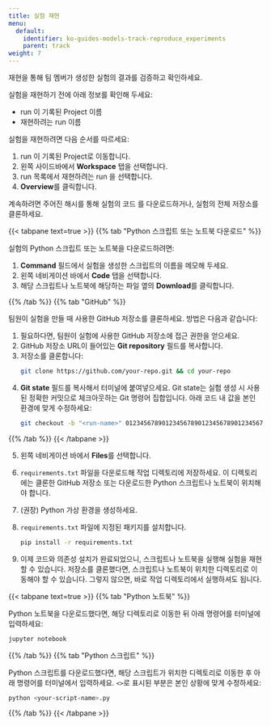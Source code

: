 ```yaml
---
title: 실험 재현
menu:
  default:
    identifier: ko-guides-models-track-reproduce_experiments
    parent: track
weight: 7
---
```


재현을 통해 팀 멤버가 생성한 실험의 결과를 검증하고 확인하세요.

실험을 재현하기 전에 아래 정보를 확인해 두세요:

* run 이 기록된 Project 이름
* 재현하려는 run 이름

실험을 재현하려면 다음 순서를 따르세요:

1. run 이 기록된 Project로 이동합니다.
2. 왼쪽 사이드바에서 **Workspace** 탭을 선택합니다.
3. run 목록에서 재현하려는 run 을 선택합니다.
4. **Overview**를 클릭합니다.

계속하려면 주어진 해시를 통해 실험의 코드 를 다운로드하거나, 실험의 전체 저장소를 클론하세요.

{{< tabpane text=true >}}
{{% tab "Python 스크립트 또는 노트북 다운로드" %}}

실험의 Python 스크립트 또는 노트북을 다운로드하려면:

1. **Command** 필드에서 실험을 생성한 스크립트의 이름을 메모해 두세요.
2. 왼쪽 네비게이션 바에서 **Code** 탭을 선택합니다.
3. 해당 스크립트나 노트북에 해당하는 파일 옆의 **Download**를 클릭합니다.

{{% /tab %}}
{{% tab "GitHub" %}}

팀원이 실험을 만들 때 사용한 GitHub 저장소를 클론하세요. 방법은 다음과 같습니다:

1. 필요하다면, 팀원이 실험에 사용한 GitHub 저장소에 접근 권한을 얻으세요.
2. GitHub 저장소 URL이 들어있는 **Git repository** 필드를 복사합니다.
3. 저장소를 클론합니다:
    ```bash
    git clone https://github.com/your-repo.git && cd your-repo
    ```
4. **Git state** 필드를 복사해서 터미널에 붙여넣으세요. Git state는 실험 생성 시 사용된 정확한 커밋으로 체크아웃하는 Git 명령어 집합입니다. 아래 코드 내 값을 본인 환경에 맞게 수정하세요:
    ```bash
    git checkout -b "<run-name>" 0123456789012345678901234567890123456789
    ```

{{% /tab %}}
{{< /tabpane >}}

5. 왼쪽 네비게이션 바에서 **Files**를 선택합니다.
6. `requirements.txt` 파일을 다운로드해 작업 디렉토리에 저장하세요. 이 디렉토리에는 클론한 GitHub 저장소 또는 다운로드한 Python 스크립트나 노트북이 위치해야 합니다.
7. (권장) Python 가상 환경을 생성하세요.
8. `requirements.txt` 파일에 지정된 패키지를 설치합니다.
    ```bash
    pip install -r requirements.txt
    ```

9. 이제 코드와 의존성 설치가 완료되었으니, 스크립트나 노트북을 실행해 실험을 재현할 수 있습니다. 저장소를 클론했다면, 스크립트나 노트북이 위치한 디렉토리로 이동해야 할 수 있습니다. 그렇지 않으면, 바로 작업 디렉토리에서 실행하셔도 됩니다.

{{< tabpane text=true >}}
{{% tab "Python 노트북" %}}

Python 노트북을 다운로드했다면, 해당 디렉토리로 이동한 뒤 아래 명령어를 터미널에 입력하세요:
```bash
jupyter notebook
```

{{% /tab %}}
{{% tab "Python 스크립트" %}}

Python 스크립트를 다운로드했다면, 해당 스크립트가 위치한 디렉토리로 이동한 후 아래 명령어를 터미널에서 입력하세요. `<>`로 표시된 부분은 본인 상황에 맞게 수정하세요:

```bash
python <your-script-name>.py
```

{{% /tab %}}
{{< /tabpane >}}